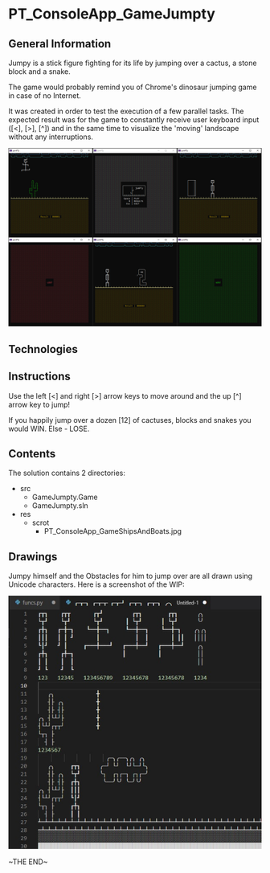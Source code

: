 # PT_ConsoleApp_GameJumpty

## General Information

Jumpy is a stick figure fighting for its life by jumping over a cactus, a stone block and a snake.

The game would probably remind you of Chrome's dinosaur jumping game in case of no Internet.

It was created in order to test the execution of a few parallel tasks. The expected result was for the game to constantly receive user keyboard input (\[<\], \[>\], \[^\]) and in the same time to visualize the 'moving' landscape without any interruptions.

![GitHub Logo](res/scrot/jumpty_all.jpg)

## Technologies

## Instructions

Use the left \[<\] and right \[>\] arrow keys to move around and the up \[^\] arrow key to jump!

If you happily jump over a dozen \[12\] of cactuses, blocks and snakes you would WIN.
Else - LOSE.

## Contents

The solution contains 2 directories:

- src
  - GameJumpty.Game
  - GameJumpty.sln
- res
  - scrot
    - PT_ConsoleApp_GameShipsAndBoats.jpg

## Drawings

Jumpy himself and the Obstacles for him to jump over are all drawn using Unicode characters. Here is a screenshot of the WIP:

![GitHub Logo](res/scrot/jumpty_drawings.jpg)

\~THE END\~
